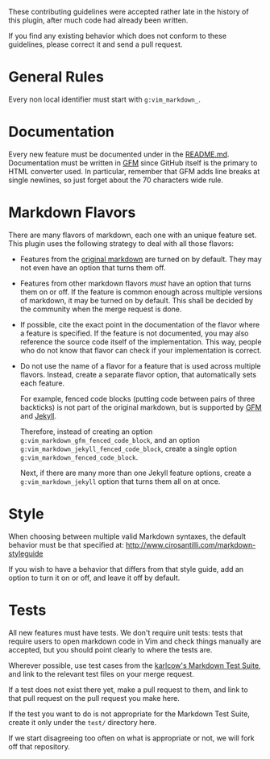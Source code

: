 These contributing guidelines were accepted rather late in the history of this plugin, after much code had already been written.

If you find any existing behavior which does not conform to these guidelines, please correct it and send a pull request.

# General Rules

Every non local identifier must start with `g:vim_markdown_`.

# Documentation

Every new feature must be documented under in the [README.md](README.md). Documentation must be written in [GFM](https://help.github.com/articles/github-flavored-markdown) since GitHub itself is the primary to HTML converter used. In particular, remember that GFM adds line breaks at single newlines, so just forget about the 70 characters wide rule.

# Markdown Flavors

There are many flavors of markdown, each one with an unique feature set. This plugin uses the following strategy to deal with all those flavors:

- Features from the [original markdown](http://daringfireball.net/projects/markdown/syntax) are turned on by default. They may not even have an option that turns them off.

- Features from other markdown flavors *must* have an option that turns them on or off. If the feature is common enough across multiple versions of markdown, it may be turned on by default. This shall be decided by the community when the merge request is done.

- If possible, cite the exact point in the documentation of the flavor where a feature is specified. If the feature is not documented, you may also reference the source code itself of the implementation. This way, people who do not know that flavor can check if your implementation is correct.

- Do not use the name of a flavor for a feature that is used across multiple flavors. Instead, create a separate flavor option, that automatically sets each feature.

    For example, fenced code blocks (putting code between pairs of three backticks) is not part of the original markdown, but is supported by [GFM](https://help.github.com/articles/github-flavored-markdown#fenced-code-blocks) and [Jekyll](http://jekyllrb.com/docs/configuration/).

    Therefore, instead of creating an option `g:vim_markdown_gfm_fenced_code_block`, and an option `g:vim_markdown_jekyll_fenced_code_block`, create a single option `g:vim_markdown_fenced_code_block`.

    Next, if there are many more than one Jekyll feature options, create a `g:vim_markdown_jekyll` option that turns them all on at once.

# Style

When choosing between multiple valid Markdown syntaxes, the default behavior must be that specified at: <http://www.cirosantilli.com/markdown-styleguide>

If you wish to have a behavior that differs from that style guide, add an option to turn it on or off, and leave it off by default.

# Tests

All new features must have tests. We don't require unit tests: tests that require users to open markdown code in Vim and check things manually are accepted, but you should point clearly to where the tests are.

Wherever possible, use test cases from the [karlcow's Markdown Test Suite](https://github.com/karlcow/markdown-testsuite), and link to the relevant test files on your merge request.

If a test does not exist there yet, make a pull request to them, and link to that pull request on the pull request you make here.

If the test you want to do is not appropriate for the Markdown Test Suite, create it only under the `test/` directory here.

If we start disagreeing too often on what is appropriate or not, we will fork off that repository.
